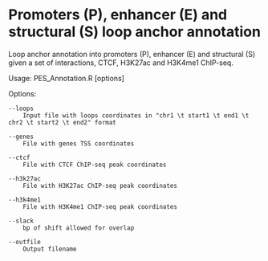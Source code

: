 Promoters (P), enhancer (E) and structural (S) loop anchor annotation
=============================

Loop anchor annotation into promoters (P), enhancer (E) and structural (S) given 
a set of interactions, CTCF, H3K27ac and H3K4me1 ChIP-seq.

Usage: PES_Annotation.R [options]

Options:

	--loops
		Input file with loops coordinates in "chr1 \t start1 \t end1 \t chr2 \t start2 \t end2" format

	--genes
		File with genes TSS coordinates

	--ctcf
		File with CTCF ChIP-seq peak coordinates

	--h3k27ac
		File with H3K27ac ChIP-seq peak coordinates

	--h3k4me1
		File with H3K4me1 ChIP-seq peak coordinates
	
	--slack
		bp of shift allowed for overlap

	--outfile
		Output filename

